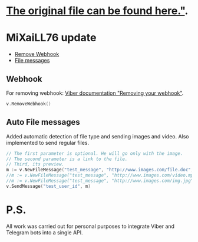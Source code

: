 # [The original file can be found here."](https://github.com/mileusna/viber/blob/master/README.md).

# MiXaiLL76 update
 
  * [Remove Webhook](#webhook)
  * [File messages](#file_message)

## Webhook <a id="webhook"></a>

For removing webhook:
[Viber documentation "Removing your webhook"](https://developers.viber.com/docs/api/rest-bot-api/#removing-your-webhook).
```go
v.RemoveWebhook()
```

## Auto File messages <a id="file_message"></a>
Added automatic detection of file type and sending images and video.
Also implemented to send regular files.

```go
// The first parameter is optional. He will go only with the image.
// The second parameter is a link to the file.
// Third, its preview.
m := v.NewFileMessage("test_message", "http://www.images.com/file.doc", "")
//m := v.NewFileMessage("test_message", "http://www.images.com/video.mp4", "http://www.images.com/thumb.jpg")
//m := v.NewFileMessage("test_message", "http://www.images.com/img.jpg", "http://www.images.com/thumb.jpg")
v.SendMessage("test_user_id", m)
```

# P.S.
All work was carried out for personal purposes to integrate Viber and Telegram bots into a single API.